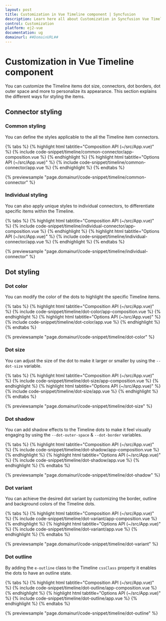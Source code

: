 ```yaml
---
layout: post
title: Customization in Vue Timeline component | Syncfusion
description: Learn here all about Customization in Syncfusion Vue Timeline component of Syncfusion Essential JS 2 and more.
control: Customization 
platform: ej2-vue
documentation: ug
domainurl: ##DomainURL##
---
```


# Customization in Vue Timeline component

You can customize the Timeline items dot size, connectors, dot borders, dot outer space and more to personalize its appearance. This section explains the different ways for styling the items.

## Connector styling

### Common styling

You can define the styles applicable to the all the Timeline item connectors.

{% tabs %}
{% highlight html tabtitle="Composition API (~/src/App.vue)" %}
{% include code-snippet/timeline/common-connector/app-composition.vue %}
{% endhighlight %}
{% highlight html tabtitle="Options API (~/src/App.vue)" %}
{% include code-snippet/timeline/common-connector/app.vue %}
{% endhighlight %}
{% endtabs %}
        
{% previewsample "page.domainurl/code-snippet/timeline/common-connector" %}

### Individual styling

You can also apply unique styles to individual connectors, to differentiate specific items within the Timeline.

{% tabs %}
{% highlight html tabtitle="Composition API (~/src/App.vue)" %}
{% include code-snippet/timeline/individual-connector/app-composition.vue %}
{% endhighlight %}
{% highlight html tabtitle="Options API (~/src/App.vue)" %}
{% include code-snippet/timeline/individual-connector/app.vue %}
{% endhighlight %}
{% endtabs %}
        
{% previewsample "page.domainurl/code-snippet/timeline/individual-connector" %}

## Dot styling

### Dot color

You can modify the color of the dots to highlight the specific Timeline items.

{% tabs %}
{% highlight html tabtitle="Composition API (~/src/App.vue)" %}
{% include code-snippet/timeline/dot-color/app-composition.vue %}
{% endhighlight %}
{% highlight html tabtitle="Options API (~/src/App.vue)" %}
{% include code-snippet/timeline/dot-color/app.vue %}
{% endhighlight %}
{% endtabs %}
        
{% previewsample "page.domainurl/code-snippet/timeline/dot-color" %}

### Dot size

You can adjust the size of the dot to make it larger or smaller by using the `--dot-size` variable.

{% tabs %}
{% highlight html tabtitle="Composition API (~/src/App.vue)" %}
{% include code-snippet/timeline/dot-size/app-composition.vue %}
{% endhighlight %}
{% highlight html tabtitle="Options API (~/src/App.vue)" %}
{% include code-snippet/timeline/dot-size/app.vue %}
{% endhighlight %}
{% endtabs %}
        
{% previewsample "page.domainurl/code-snippet/timeline/dot-size" %}

### Dot shadow

You can add shadow effects to the Timeline dots to make it feel visually engaging by using the `--dot-outer-space` & `--dot-border` variables.

{% tabs %}
{% highlight html tabtitle="Composition API (~/src/App.vue)" %}
{% include code-snippet/timeline/dot-shadow/app-composition.vue %}
{% endhighlight %}
{% highlight html tabtitle="Options API (~/src/App.vue)" %}
{% include code-snippet/timeline/dot-shadow/app.vue %}
{% endhighlight %}
{% endtabs %}
        
{% previewsample "page.domainurl/code-snippet/timeline/dot-shadow" %}

### Dot variant

You can achieve the desired dot variant by customizing the border, outline and background colors of the Timeline dots.

{% tabs %}
{% highlight html tabtitle="Composition API (~/src/App.vue)" %}
{% include code-snippet/timeline/dot-variant/app-composition.vue %}
{% endhighlight %}
{% highlight html tabtitle="Options API (~/src/App.vue)" %}
{% include code-snippet/timeline/dot-variant/app.vue %}
{% endhighlight %}
{% endtabs %}
        
{% previewsample "page.domainurl/code-snippet/timeline/dot-variant" %}

### Dot outline

By adding the `e-outline` class to the Timeline `cssClass` property it enables the dots to have an outline state.

{% tabs %}
{% highlight html tabtitle="Composition API (~/src/App.vue)" %}
{% include code-snippet/timeline/dot-outline/app-composition.vue %}
{% endhighlight %}
{% highlight html tabtitle="Options API (~/src/App.vue)" %}
{% include code-snippet/timeline/dot-outline/app.vue %}
{% endhighlight %}
{% endtabs %}
        
{% previewsample "page.domainurl/code-snippet/timeline/dot-outline" %}